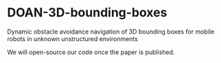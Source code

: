 # DOAN-3D-bounding-boxes
Dynamic obstacle avoidance navigation of 3D bounding boxes for mobile robots in unknown unstructured environments

We will open-source our code once the paper is published.
